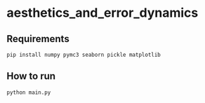 # aesthetics_and_error_dynamics

## Requirements

```
pip install numpy pymc3 seaborn pickle matplotlib
```

## How to run

```
python main.py
